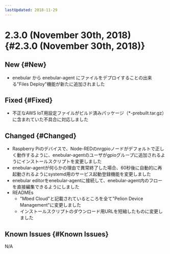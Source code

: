 ```yaml
---
lastUpdated: 2018-11-29
---
```


# 2.3.0 (November 30th, 2018) {#2.3.0 (November 30th, 2018)}

## New {#New}

- enebular から enebular-agent にファイルをデプロイすることの出来る"Files Deploy"機能が新たに追加されました

## Fixed {#Fixed}

- 不正なAWS IoT用設定ファイルがビルド済みパッケージ（*-prebuilt.tar.gz）に含まれていた不具合に対応しました

## Changed {#Changed}

- Raspberry Piのデバイスで、Node-REDのnrgpioノードがデフォルトで正しく動作するように、enebular-agentのユーザがgpioグループに追加されるようにインストールスクリプトを変更しました
- enebular-agentが何らかの理由で異常終了した場合、60秒後に自動的に再起動されるようにsystemd用のサービス起動登録機能を変更しました
- enebular editorをenebular-agentに接続して、enebular-agent内のフローを直接編集できるようにしました
- READMEs
    - "Mbed Cloud"と記載されているところを全て"Pelion Device Management"に変更しました
    - インストールスクリプトのダウンロード用URLを短縮したものに変更しました

## Known Issues {#Known Issues}

 N/A